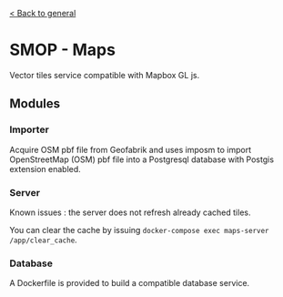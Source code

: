 [< Back to general](https://github.com/nextmoov/nextmoov-smop-general)

# SMOP - Maps

Vector tiles service compatible with Mapbox GL js.

## Modules

### Importer

Acquire OSM pbf file from Geofabrik and uses imposm to import OpenStreetMap (OSM) pbf file into a Postgresql database with Postgis extension enabled.

### Server

Known issues : the server does not refresh already cached tiles.

You can clear the cache by issuing `docker-compose exec maps-server /app/clear_cache`.

### Database

A Dockerfile is provided to build a compatible database service.
